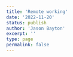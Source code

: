 ```yaml
---
title: 'Remote working'
date: '2022-11-20'
status: publish
author: 'Jason Bayton'
excerpt: ''
type: page
permalink: false
---
```

